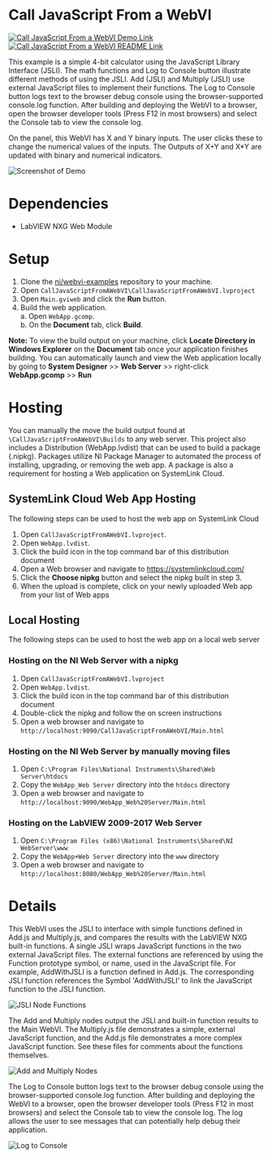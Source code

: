 # Call JavaScript From a WebVI
[![Call JavaScript From a WebVI Demo Link](https://img.shields.io/badge/Details-Demo_Link-green.svg)](https://ni.github.io/webvi-examples/CallJavaScriptFromAWebVI/Builds/WebApp_Web%20Server/Main.html)
[![Call JavaScript From a WebVI README Link](https://img.shields.io/badge/Details-README_Link-orange.svg)](https://github.com/ni/webvi-examples/tree/master/CallJavaScriptFromAWebVI)

This example is a simple 4-bit calculator using the JavaScript Library Interface (JSLI). The math functions and Log to Console button illustrate different methods of using the JSLI. Add (JSLI) and Multiply (JSLI) use external JavaScript files to implement their functions. The Log to Console button logs text to the browser debug console using the browser-supported console.log function. After building and deploying the WebVI to a browser, open the browser developer tools (Press F12 in most browsers) and select the Console tab to view the console log.

On the panel, this WebVI has X and Y binary inputs. The user clicks these to change the numerical values of the inputs. The Outputs of X+Y and X*Y are updated with binary and numerical indicators. 

![Screenshot of Demo](https://ni.github.io/webvi-examples/CallJavaScriptFromAWebVI/Screenshot.gif)

# Dependencies
- LabVIEW NXG Web Module

# Setup
1. Clone the [ni/webvi-examples](https://github.com/ni/webvi-examples) repository to your machine.
2. Open `CallJavaScriptFromAWebVI\CallJavaScriptFromAWebVI.lvproject`
3. Open `Main.gviweb` and click the **Run** button.
4. Build the web application.  
  a. Open `WebApp.gcomp`.  
  b. On the **Document** tab, click **Build**.

**Note:** To view the build output on your machine, click **Locate Directory in Windows Explorer** on the **Document** tab once your application finishes building. You can automatically launch and view the Web application locally by going to **System Designer** >> **Web Server** >> right-click **WebApp.gcomp** >> **Run**

# Hosting
You can manually the move the build output found at `\CallJavaScriptFromAWebVI\Builds` to any web server. This project also includes a Distribution (WebApp.lvdist) that can be used to build a package (.nipkg). Packages utilize NI Package Manager to automated the process of installing, upgrading, or removing the web app. A package is also a requirement for hosting a Web application on SystemLink Cloud.

## SystemLink Cloud Web App Hosting
The following steps can be used to host the web app on SystemLink Cloud
1. Open `CallJavaScriptFromAWebVI.lvproject`.
2. Open `WebApp.lvdist`.
3. Click the build icon in the top command bar of this distribution document
4. Open a Web browser and navigate to https://systemlinkcloud.com/
5. Click the **Choose nipkg** button and select the nipkg built in step 3.
6. When the upload is complete, click on your newly uploaded Web app from your list of Web apps

## Local Hosting
The following steps can be used to host the web app on a local web server
### Hosting on the NI Web Server with a nipkg
1. Open `CallJavaScriptFromAWebVI.lvproject`
2. Open `WebApp.lvdist`.
3. Click the build icon in the top command bar of this distribution document
4. Double-click the nipkg and follow the on screen instructions
5. Open a web browser and navigate to `http://localhost:9090/CallJavaScriptFromAWebVI/Main.html`

### Hosting on the NI Web Server by manually moving files
1. Open `C:\Program Files\National Instruments\Shared\Web Server\htdocs`
2. Copy the `WebApp_Web Server` directory into the `htdocs` directory
3. Open a web browser and navigate to `http://localhost:9090/WebApp_Web%20Server/Main.html`

### Hosting on the LabVIEW 2009-2017 Web Server
1. Open `C:\Program Files (x86)\National Instruments\Shared\NI WebServer\www`
2. Copy the `WebApp+Web Server` directory into the `www` directory
3. Open a web browser and navigate to `http://localhost:8080/WebApp_Web%20Server/Main.html`

# Details
This WebVI uses the JSLI to interface with simple functions defined in Add.js and Multiply.js, and compares the results with the LabVIEW NXG built-in functions. A single JSLI wraps JavaScript functions in the two external JavaScript files. The external functions are referenced by using the Function prototype symbol, or name, used in the JavaScript file. For example, AddWithJSLI is a function defined in Add.js. The corresponding JSLI function references the Symbol 'AddWithJSLI' to link the JavaScript function to the JSLI function.

![JSLI Node Functions](https://ni.github.io/webvi-examples/CallJavaScriptFromAWebVI/img/JSLI.png)

The Add and Multiply nodes output the JSLI and built-in function results to the Main WebVI. The Multiply.js file demonstrates a simple, external JavaScript function, and the Add.js file demonstrates a more complex JavaScript function. See these files for comments about the functions themselves. 

![Add and Multiply Nodes](https://ni.github.io/webvi-examples/CallJavaScriptFromAWebVI/img/nodes.png)

The Log to Console button logs text to the browser debug console using the browser-supported console.log function. After building and deploying the WebVI to a browser, open the browser developer tools (Press F12 in most browsers) and select the Console tab to view the console log. The log allows the user to see messages that can potentially help debug their application. 

![Log to Console](https://ni.github.io/webvi-examples/CallJavaScriptFromAWebVI/img/log.png)
